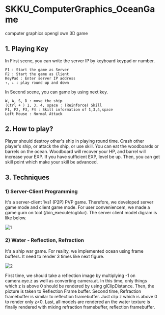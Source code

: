 # SKKU_ComputerGraphics_OceanGame
computer graphics opengl own 3D game


## 1. Playing Key
In First scene, you can write the server IP by keyboard keypad or number.

    F1 : Start the game as Server
    F2 : Start the game as Client
    KeyPad : Enter server IP address
    ↑, ↓ : play round up and down
    
  
In Second scene, you can game by using next key.  

    W, A, S, D : move the ship  
    (Ctrl + ) 1, 3, 4, space : (Reinforce) Skill  
    F1, F2, F3, F4 : Skill information of 1,3,4,space  
    Left Mouse : Normal Attack 
    
    
## 2. How to play?

Player should destroy other's ship in playing round time. Crash other player's ship, or attack the ship, or use skill. 
You can eat the woodboards or barrels on the ocean. Woodboard will recover your HP, and barrel will increase your EXP.
If you have sufficient EXP, level be up. Then, you can get skill point which make your skill be advanced.

## 3. Techniques

### 1) Server-Client Programming

 It's a server-client 1vs1 (P2P) PVP game. Therefore, we developed server game mode and client game mode. For user conveniencem, we made a game gurn on tool (/bin_execute/cgblur).
 The server client model digram is like below.
 
 ![1](https://user-images.githubusercontent.com/43103079/72053115-bd304180-3309-11ea-9b23-35df36f9b53d.png)

 
 
### 2) Water - Reflection, Refraction

 It's a ship war game. For reality, we implemented ocean using frame buffers. It need to render 3 times like next figure.
 
 ![2](https://user-images.githubusercontent.com/43103079/72053417-53646780-330a-11ea-8c55-816c931ec9be.png)
 
 First time, we should take a reflection image by multiplying -1 on camera.eye.z as well as converting camera.at. In this time, only things which z is above 0 should be rendered by using glClipDistance. Then, the picture is taken to Reflection Frame buffer.
 Second time, Refraction framebuffer is similar to reflection framebuffer. Just clip z which is above 0 to render only z<0. 
 Last, all models are rendered an the water texture is finally rendered with mixing refraction framebuffer, reflection framebuffer.
